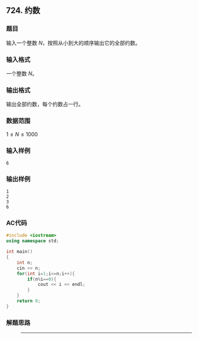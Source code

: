 ##  724. 约数

### 题目

输入一个整数 $N$，按照从小到大的顺序输出它的全部约数。

### 输入格式

一个整数 $N$。

### 输出格式

输出全部约数，每个约数占一行。

### 数据范围

$1≤N≤1000$

### 输入样例

```
6
```

### 输出样例

```
1
2
3
6
```

### AC代码

```c++
#include <iostream>
using namespace std;

int main()
{
    int n;
    cin >> n;
    for(int i=1;i<=n;i++){
        if(n%i==0){
            cout << i << endl;
        }
    }
    return 0;
}
```

### 解题思路

>****

